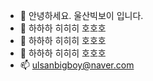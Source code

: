 - 👋 안녕하세요. 울산빅보이 입니다.
- 👀 하하하 히히히 호호호
- 🌱 하하하 히히히 호호호
- 💞️ 하하하 히히히 호호호
- 📫 ulsanbigboy@naver.com

<!---
ulsanbigboy/ulsanbigboy is a ✨ special ✨ repository because its `README.md` (this file) appears on your GitHub profile.
You can click the Preview link to take a look at your changes.
--->
